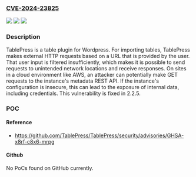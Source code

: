 ### [CVE-2024-23825](https://cve.mitre.org/cgi-bin/cvename.cgi?name=CVE-2024-23825)
![](https://img.shields.io/static/v1?label=Product&message=TablePress&color=blue)
![](https://img.shields.io/static/v1?label=Version&message=%3D%20%3C%202.2.5%20&color=brighgreen)
![](https://img.shields.io/static/v1?label=Vulnerability&message=CWE-918%3A%20Server-Side%20Request%20Forgery%20(SSRF)&color=brighgreen)

### Description

TablePress is a table plugin for Wordpress. For importing tables, TablePress makes external HTTP requests based on a URL that is provided by the user. That user input is filtered insufficiently, which makes it is possible to send requests to unintended network locations and receive responses. On sites in a cloud environment like AWS, an attacker can potentially make GET requests to the instance's metadata REST API. If the instance's configuration is insecure, this can lead to the exposure of internal data, including credentials. This vulnerability is fixed in 2.2.5.

### POC

#### Reference
- https://github.com/TablePress/TablePress/security/advisories/GHSA-x8rf-c8x6-mrpg

#### Github
No PoCs found on GitHub currently.

